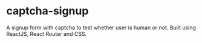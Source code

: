 # captcha-signup
A signup form with captcha to test whether user is human or not. Built using ReactJS, React Router and CSS.
